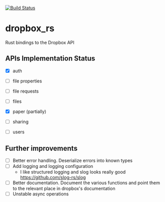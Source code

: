 [![Build Status](https://travis-ci.org/jonfk/dropbox_rs.svg?branch=master)](https://travis-ci.org/jonfk/dropbox_rs)

# dropbox_rs
Rust bindings to the Dropbox API

## APIs Implementation Status
- [x] auth
- [ ] file properties
- [ ] file requests
- [ ] files
- [x] paper (partially)
- [ ] sharing
- [ ] users


## Further improvements
- [ ] Better error handling. Deserialize errors into known types
- [ ] Add logging and logging configuration
    - I like structured logging and slog looks really good https://github.com/slog-rs/slog
- [ ] Better documentation. Document the various functions and point them to the relevant place in dropbox's documentation 
- [ ] Unstable async operations
